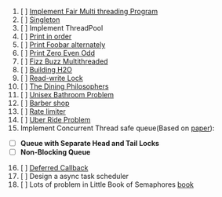 1. [ ] [Implement Fair Multi threading Program](https://www.youtube.com/watch?v=2PjlaUnrAMQ&list=PLsdq-3Z1EPT3VjDhjMb5yBsgn0wn2-fjp&index=1&pp=iAQB)
2. [ ] [Singleton](https://github.com/volkodavs/multithreading-playground/blob/master/src/main/java/com/sergeyvolkodav/singleton/README.md)
3. [ ] Implement ThreadPool
4. [ ] [Print in order](https://leetcode.com/problems/print-in-order/description/)
5. [ ] [Print Foobar alternately](https://leetcode.com/problems/print-foobar-alternately/description/)
6. [ ] [Print Zero Even Odd](https://leetcode.com/problems/print-zero-even-odd/)
7. [ ] [Fizz Buzz Multithreaded](https://leetcode.com/problems/fizz-buzz-multithreaded/)
8. [ ] [Building H2O](https://leetcode.com/problems/building-h2o/)
9. [ ] [Read-write Lock](https://github.com/volkodavs/multithreading-playground/blob/master/src/main/java/com/sergeyvolkodav/readwritelock/README.md)
10. [ ] [The Dining Philosophers](https://leetcode.com/problems/the-dining-philosophers/)
11. [ ] [Unisex Bathroom Problem](https://github.com/volkodavs/multithreading-playground/blob/master/src/main/java/com/sergeyvolkodav/unisexbathroom/README.md)
12. [ ] [Barber shop](https://www.baeldung.com/cs/sleeping-barber-problem)
13. [ ] [Rate limiter](https://github.com/volkodavs/multithreading-playground/blob/master/src/main/java/com/sergeyvolkodav/tokenbucket/README.md)
14. [ ] [Uber Ride Problem](https://github.com/volkodavs/multithreading-playground/blob/master/src/main/java/com/sergeyvolkodav/uberride/README.md)
15. Implement Concurrent Thread safe queue(Based on [paper](https://www.cs.rochester.edu/~scott/papers/1996_PODC_queues.pdf)):
   - [ ] **Queue with Separate Head and Tail Locks**
   - [ ] **Non-Blocking Queue**
16. [ ] [Deferred Callback](https://github.com/volkodavs/multithreading-playground/blob/master/src/main/java/com/sergeyvolkodav/deferredcallback/README.md)
17. [ ] Design a async task scheduler
18. [ ] Lots of problem in Little Book of Semaphores [book](https://greenteapress.com/semaphores/LittleBookOfSemaphores.pdf)
